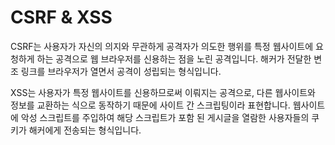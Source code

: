 # CSRF & XSS

CSRF는 사용자가 자신의 의지와 무관하게 공격자가 의도한 행위를 특정 웹사이트에 요청하게 하는 공격으로 웹 브라우저를 신용하는 점을 노린 공격입니다. 해커가 전달한 변조 링크를 브라우저가 열면서 공격이 성립되는 형식입니다.

XSS는 사용자가 특정 웹사이트를 신용하므로써 이뤄지는 공격으로, 다른 웹사이트와 정보를 교환하는 식으로 동작하기 때문에 사이트 간 스크립팅이라 표현합니다. 웹사이트에 악성 스크립트를 주입하여 해당 스크립트가 포함 된 게시글을 열람한 사용자들의 쿠키가 해커에게 전송되는 형식입니다.
